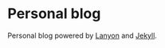 # Personal blog

Personal blog powered by [Lanyon](https://github.com/poole/lanyon) and [Jekyll](http://jekyllrb.com).